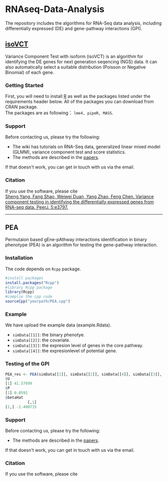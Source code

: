 # RNAseq-Data-Analysis
The repository includes the algorithms for RNA-Seq data analysis, including differentially expressed (DE) and gene-pathway interactions (GPI). 

## [isoVCT](https://peerj.com/articles/3797/)

Variance Component Test with isoform (isoVCT) is an algorithm for identifying the DE genes for next generation seqencing (NGS) data. It can also automatically select a suitable distribution (Poisson or Negative Binomial) of each gene. 

### Getting Started 
First, you will need to install [R](https://cran.r-project.org/mirrors.html) as well as the packages listed under the requirements header below. All of the packages you can download from CRAN package. <br>
The packages are as following： `lme4, pipeR, MASS`.

### Support
Before contacting us, please try the following: <br>
* The wiki has tutorials on RNA-Seq data, generalized linear mixed model (GLMM), variance component test and score statistics.<br>
* The methods are described in the [papers](https://peerj.com/articles/3797/). <br>

If that doesn't work, you can get in touch with us via the email.

### Citation
If you use the software, please cite <br>
[Sheng Yang, Fang Shao, Weiwei Duan, Yang Zhao, Feng Chen. Variance component testing in identifying the differentially expressed genes from RNA-seq data. PeerJ. 5:e3797.](https://peerj.com/articles/3797/)

--------------------
## PEA
Permutaion based gEne-pAthway interactions identification in binary phenotype (PEA) is an algorithm for testing the gene-pathway interaction.
### Installation 
The code depends on `Rcpp` package.
```R
#install packages
install.packages("Rcpp")
#library Rcpp package
library(Rcpp)
#complie the cpp code
sourceCpp("yourpath/PEA.cpp")
```
### Example
We have upload the example data (example.Rdata).<br>
* `simData[[1]]`: the binary phenotye.<br>
* `simData[[2]]`: the covariate.<br>
* `simData[[3]]`: the expresion level of genes in the core pathway.<br>
* `simData[[4]]`: the expresionlevel of potential gene.<br>
### Testing of the GPI
```R
PEA_res <- PEA(simData[[1]], simData[[2]], simData[[4]], simData[[3]], 10000)
$U
[1] 41.57699
$P
[1] 0.0592
$betaHat
          [,1]
[1,] -2.400715

```
### Support
Before contacting us, please try the following: <br>
* The methods are described in the [papers](https://peerj.com/articles/3797/). <br>

If that doesn't work, you can get in touch with us via the email.

### Citation
If you use the software, please cite <br>

